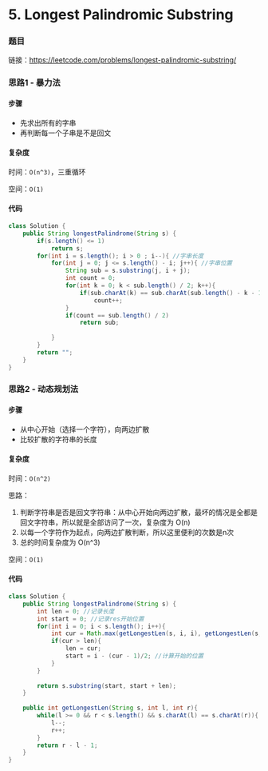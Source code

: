 # 5. Longest Palindromic Substring

### 题目

链接：https://leetcode.com/problems/longest-palindromic-substring/



### 思路1 - 暴力法

#### 步骤

- 先求出所有的字串
- 再判断每一个子串是不是回文



#### 复杂度

时间：```O(n^3)```，三重循环

空间：```O(1)```



#### 代码

``` java
class Solution {
    public String longestPalindrome(String s) {
        if(s.length() <= 1)
            return s;
        for(int i = s.length(); i > 0 ; i--){ //字串长度
            for(int j = 0; j <= s.length() - i; j++){ //字串位置
                String sub = s.substring(j, i + j);
                int count = 0;
                for(int k = 0; k < sub.length() / 2; k++){
                    if(sub.charAt(k) == sub.charAt(sub.length() - k - 1))
                        count++;
                }
                if(count == sub.length() / 2)
                    return sub;
                
            }
        }
        return "";
    }
}
```



### 思路2 - 动态规划法

#### 步骤

- 从中心开始（选择一个字符），向两边扩散
- 比较扩散的字符串的长度



#### 复杂度

时间：```O(n^2)```

思路：

1. 判断字符串是否是回文字符串：从中心开始向两边扩散，最坏的情况是全都是回文字符串，所以就是全部访问了一次，复杂度为 O(n)
2. 以每一个字符作为起点，向两边扩散判断，所以这里便利的次数是n次
3. 总的时间复杂度为 O(n^3)



空间：```O(1)```



#### 代码

``` java
class Solution {
    public String longestPalindrome(String s) {
        int len = 0; //记录长度
        int start = 0; //记录res开始位置
        for(int i = 0; i < s.length(); i++){
            int cur = Math.max(getLongestLen(s, i, i), getLongestLen(s, i, i+1)); //比较单数长度和双数长度哪个长
            if(cur > len){
                len = cur;
                start = i - (cur - 1)/2; //计算开始的位置
            }
        }
        
        return s.substring(start, start + len);
    }
    
    public int getLongestLen(String s, int l, int r){
        while(l >= 0 && r < s.length() && s.charAt(l) == s.charAt(r)){ //循环求出最大回文字符串
            l--;
            r++;
        }
        return r - l - 1;
    }
}
```

